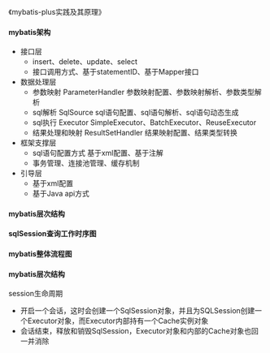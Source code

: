 《mybatis-plus实践及其原理》

#### mybatis架构
* 接口层
  * insert、delete、update、select
  * 接口调用方式、基于statementID、基于Mapper接口
* 数据处理层
  * 参数映射 ParameterHandler 参数映射配置、参数映射解析、参数类型解析
  * sql解析 SqlSource sql语句配置、sql语句解析、sql语句动态生成
  * sql执行 Executor SimpleExecutor、BatchExecutor、ReuseExecutor
  * 结果处理和映射 ResultSetHandler 结果映射配置、结果类型转换
* 框架支撑层
  * sql语句配置方式 基于xml配置、基于注解
  * 事务管理、连接池管理、缓存机制
* 引导层
  * 基于xml配置
  * 基于Java api方式

#### mybatis层次结构

#### sqlSession查询工作时序图

#### mybatis整体流程图

#### mybatis层次结构

session生命周期
* 开启一个会话，这时会创建一个SqlSession对象，并且为SQLSession创建一个Executor对象，而Executor内部持有一个Cache实例对象
* 会话结束，释放和销毁SqlSession，Executor对象和内部的Cache对象也回一并消除
